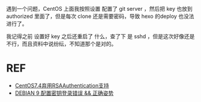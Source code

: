 遇到一个问题，CentOS 上面我按照设置 配置了 git server ，然后把 key 也放到 authorized 里面了，但是每次 clone 还是需要密码，导致 hexo 的deploy 也没法进行了。



我记得之前 设置好 key 之后还重启了 什么，查了下 是 sshd ，但是这次好像还是不行，而且资料中说纷纭，不知道那个是对的。



# REF

* [CentOS7.4弃用RSAAuthentication支持](https://ashub.cn/articles/21)
* [DEBIAN 9 配置密钥登录错误 && 正确姿势](https://blog.silversky.moe/rt/debian-9-conf-priv-key-login-errors)
